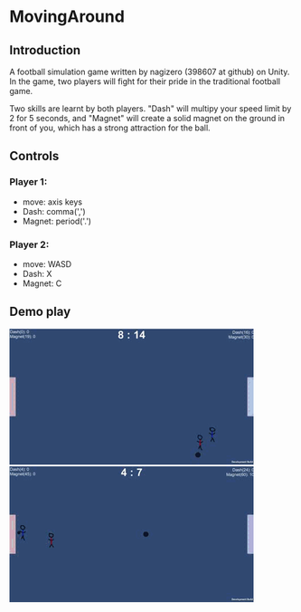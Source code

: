 # MovingAround

## Introduction

A football simulation game written by nagizero (398607 at github) on Unity. In the game, two players will fight for their pride in the traditional football game.

Two skills are learnt by both players. "Dash" will multipy your speed limit by 2 for 5 seconds, and "Magnet" will create a solid magnet on the ground in front of you, which has a strong attraction for the ball.


## Controls

### Player 1:

- move: axis keys
- Dash: comma(',')
- Magnet: period('.')

### Player 2:

- move: WASD
- Dash: X
- Magnet: C

## Demo play

![dash](https://raw.githubusercontent.com/398607/MovingAround/master/dashdemo.gif)
![magnet](https://raw.githubusercontent.com/398607/MovingAround/master/magnetdemo.gif)